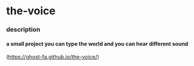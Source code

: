 # the-voice



### description 

#### a small project you can type the world and you can hear different sound
(https://ghost-fa.github.io/the-voice/)


